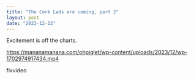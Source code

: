 ```yaml
---
title: "The Cork Lads are coming, part 2"
layout: post
date: "2023-12-12"
---
```


Excitement is off the charts.

https://mananamanana.com/ohpiglet/wp-content/uploads/2023/12/wp-1702974917434.mp4

fixvideo
